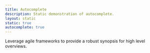 ```yaml
---
title: Autocomplete
description: Static demonstration of autocomplete.
layout: static
static: true
autocomplete: true
---
```


Leverage agile frameworks to provide a robust synopsis for high level overviews. 
